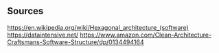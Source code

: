 ## Sources

https://en.wikipedia.org/wiki/Hexagonal_architecture_(software)
https://dataintensive.net/
https://www.amazon.com/Clean-Architecture-Craftsmans-Software-Structure/dp/0134494164
